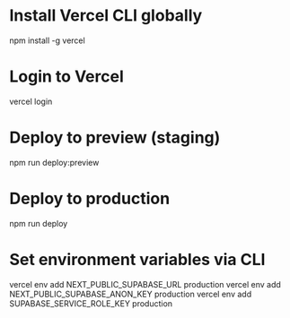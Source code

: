 # Install Vercel CLI globally
npm install -g vercel

# Login to Vercel
vercel login

# Deploy to preview (staging)
npm run deploy:preview

# Deploy to production  
npm run deploy

# Set environment variables via CLI
vercel env add NEXT_PUBLIC_SUPABASE_URL production
vercel env add NEXT_PUBLIC_SUPABASE_ANON_KEY production
vercel env add SUPABASE_SERVICE_ROLE_KEY production
